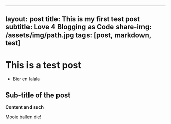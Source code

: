 ----
layout: post
title: This is my first test post
subtitle: Love 4 Blogging as Code
share-img: /assets/img/path.jpg
tags: [post, markdown, test]
----

# This is a test post
* Bier en lalala

## Sub-title of the post
__Content and such__

Mooie ballen die!
